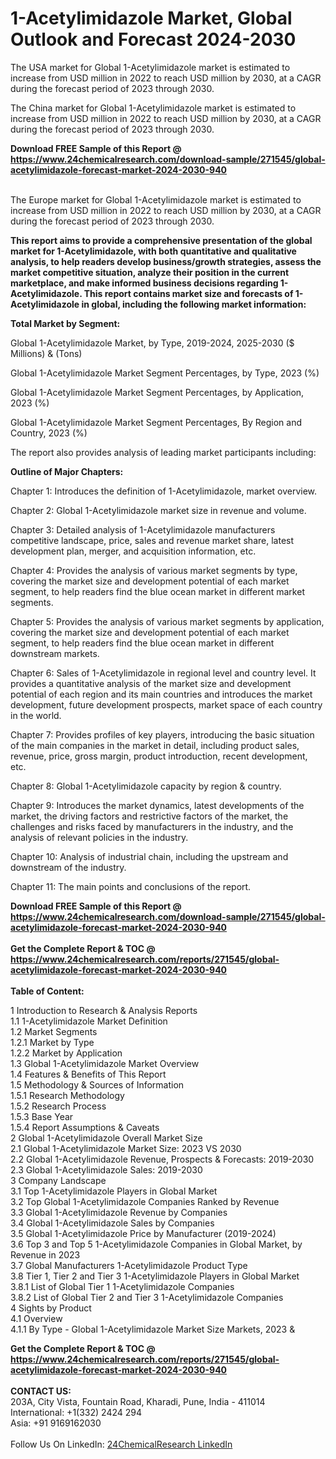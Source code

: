 <h1>1-Acetylimidazole Market, Global Outlook and Forecast 2024-2030</h1><p>The USA market for Global 1-Acetylimidazole market is estimated to increase from USD million in 2022 to reach USD million by 2030, at a CAGR during the forecast period of 2023 through 2030.</p><p>
</p><p>The China market for Global 1-Acetylimidazole market is estimated to increase from USD million in 2022 to reach USD million by 2030, at a CAGR during the forecast period of 2023 through 2030.</p><div><b>Download FREE Sample of this Report @ 
            <a href="https://www.24chemicalresearch.com/download-sample/271545/global-acetylimidazole-forecast-market-2024-2030-940">
            https://www.24chemicalresearch.com/download-sample/271545/global-acetylimidazole-forecast-market-2024-2030-940</a></b></div><br><p>
</p><p>The Europe market for Global 1-Acetylimidazole market is estimated to increase from USD million in 2022 to reach USD million by 2030, at a CAGR during the forecast period of 2023 through 2030.</p><p>
<strong>This report aims to provide a comprehensive presentation of the global market for 1-Acetylimidazole, with both quantitative and qualitative analysis, to help readers develop business/growth strategies, assess the market competitive situation, analyze their position in the current marketplace, and make informed business decisions regarding 1-Acetylimidazole. This report contains market size and forecasts of 1-Acetylimidazole in global, including the following market information:</strong></p><p>
</p><p>
<strong>Total Market by Segment:</strong></p><p>
Global 1-Acetylimidazole Market, by Type, 2019-2024, 2025-2030 ($ Millions) &amp; (Tons)</p><p>
Global 1-Acetylimidazole Market Segment Percentages, by Type, 2023 (%)</p><p>
</p><p>
Global 1-Acetylimidazole Market Segment Percentages, by Application, 2023 (%)</p><p>
</p><p>
Global 1-Acetylimidazole Market Segment Percentages, By Region and Country, 2023 (%)</p><p>
</p><p>
The report also provides analysis of leading market participants including:</p><p>
</p><p>
</p><p>
</p><p><strong>Outline of Major Chapters:</strong></p><p>
</p><p>Chapter 1: Introduces the definition of 1-Acetylimidazole, market overview.</p><p>
Chapter 2: Global 1-Acetylimidazole market size in revenue and volume.</p><p>
Chapter 3: Detailed analysis of 1-Acetylimidazole manufacturers competitive landscape, price, sales and revenue market share, latest development plan, merger, and acquisition information, etc.</p><p>
Chapter 4: Provides the analysis of various market segments by type, covering the market size and development potential of each market segment, to help readers find the blue ocean market in different market segments.</p><p>
Chapter 5: Provides the analysis of various market segments by application, covering the market size and development potential of each market segment, to help readers find the blue ocean market in different downstream markets.</p><p>
Chapter 6: Sales of 1-Acetylimidazole in regional level and country level. It provides a quantitative analysis of the market size and development potential of each region and its main countries and introduces the market development, future development prospects, market space of each country in the world.</p><p>
Chapter 7: Provides profiles of key players, introducing the basic situation of the main companies in the market in detail, including product sales, revenue, price, gross margin, product introduction, recent development, etc.</p><p>
Chapter 8: Global 1-Acetylimidazole capacity by region &amp; country.</p><p>
Chapter 9: Introduces the market dynamics, latest developments of the market, the driving factors and restrictive factors of the market, the challenges and risks faced by manufacturers in the industry, and the analysis of relevant policies in the industry.</p><p>
Chapter 10: Analysis of industrial chain, including the upstream and downstream of the industry.</p><p>
Chapter 11: The main points and conclusions of the report.</p><div><b>Download FREE Sample of this Report @ 
            <a href="https://www.24chemicalresearch.com/download-sample/271545/global-acetylimidazole-forecast-market-2024-2030-940">
            https://www.24chemicalresearch.com/download-sample/271545/global-acetylimidazole-forecast-market-2024-2030-940</a></b></div><br><div><b>Get the Complete Report & TOC @ 
            <a href="https://www.24chemicalresearch.com/reports/271545/global-acetylimidazole-forecast-market-2024-2030-940">
            https://www.24chemicalresearch.com/reports/271545/global-acetylimidazole-forecast-market-2024-2030-940</a></b></div><br>
            <b>Table of Content:</b><p>1 Introduction to Research & Analysis Reports<br />
    1.1 1-Acetylimidazole Market Definition<br />
    1.2 Market Segments<br />
        1.2.1 Market by Type<br />
        1.2.2 Market by Application<br />
    1.3 Global 1-Acetylimidazole Market Overview<br />
    1.4 Features & Benefits of This Report<br />
    1.5 Methodology & Sources of Information<br />
        1.5.1 Research Methodology<br />
        1.5.2 Research Process<br />
        1.5.3 Base Year<br />
        1.5.4 Report Assumptions & Caveats<br />
2 Global 1-Acetylimidazole Overall Market Size<br />
    2.1 Global 1-Acetylimidazole Market Size: 2023 VS 2030<br />
    2.2 Global 1-Acetylimidazole Revenue, Prospects & Forecasts: 2019-2030<br />
    2.3 Global 1-Acetylimidazole Sales: 2019-2030<br />
3 Company Landscape<br />
    3.1 Top 1-Acetylimidazole Players in Global Market<br />
    3.2 Top Global 1-Acetylimidazole Companies Ranked by Revenue<br />
    3.3 Global 1-Acetylimidazole Revenue by Companies<br />
    3.4 Global 1-Acetylimidazole Sales by Companies<br />
    3.5 Global 1-Acetylimidazole Price by Manufacturer (2019-2024)<br />
    3.6 Top 3 and Top 5 1-Acetylimidazole Companies in Global Market, by Revenue in 2023<br />
    3.7 Global Manufacturers 1-Acetylimidazole Product Type<br />
    3.8 Tier 1, Tier 2 and Tier 3 1-Acetylimidazole Players in Global Market<br />
        3.8.1 List of Global Tier 1 1-Acetylimidazole Companies<br />
        3.8.2 List of Global Tier 2 and Tier 3 1-Acetylimidazole Companies<br />
4 Sights by Product<br />
    4.1 Overview<br />
        4.1.1 By Type - Global 1-Acetylimidazole Market Size Markets, 2023 &</p><div><b>Get the Complete Report & TOC @ 
            <a href="https://www.24chemicalresearch.com/reports/271545/global-acetylimidazole-forecast-market-2024-2030-940">
            https://www.24chemicalresearch.com/reports/271545/global-acetylimidazole-forecast-market-2024-2030-940</a></b></div><br><b>CONTACT US:</b><br>
            203A, City Vista, Fountain Road, Kharadi, Pune, India - 411014<br>
            International: +1(332) 2424 294<br>
            Asia: +91 9169162030 <br><br>
            Follow Us On LinkedIn: <a href="https://www.linkedin.com/company/24chemicalresearch/">24ChemicalResearch LinkedIn</a>